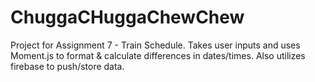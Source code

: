# ChuggaCHuggaChewChew
Project for Assignment 7 - Train Schedule.
Takes user inputs and uses Moment.js to format & calculate differences in dates/times. 
Also utilizes firebase to push/store data.

